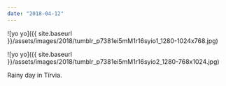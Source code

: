 ```yaml
---
date: "2018-04-12"
---
```


![yo yo]({{ site.baseurl }}/assets/images/2018/tumblr_p7381ei5mM1r16syio1_1280-1024x768.jpg)

![yo yo]({{ site.baseurl }}/assets/images/2018/tumblr_p7381ei5mM1r16syio2_1280-768x1024.jpg)

Rainy day in Tírvia.

